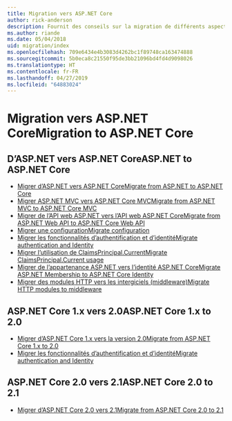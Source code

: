 ```yaml
---
title: Migration vers ASP.NET Core
author: rick-anderson
description: Fournit des conseils sur la migration de différents aspects d’ASP.NET 4.x vers ASP.NET Core.
ms.author: riande
ms.date: 05/04/2018
uid: migration/index
ms.openlocfilehash: 709e6434e4b3083d4262bc1f89748ca163474888
ms.sourcegitcommit: 5b0eca8c21550f95de3bb21096bd4fd4d9098026
ms.translationtype: HT
ms.contentlocale: fr-FR
ms.lasthandoff: 04/27/2019
ms.locfileid: "64883024"
---
```

# <a name="migration-to-aspnet-core"></a><span data-ttu-id="96e27-103">Migration vers ASP.NET Core</span><span class="sxs-lookup"><span data-stu-id="96e27-103">Migration to ASP.NET Core</span></span>

## <a name="aspnet-to-aspnet-core"></a><span data-ttu-id="96e27-104">D’ASP.NET vers ASP.NET Core</span><span class="sxs-lookup"><span data-stu-id="96e27-104">ASP.NET to ASP.NET Core</span></span>

* [<span data-ttu-id="96e27-105">Migrer d’ASP.NET vers ASP.NET Core</span><span class="sxs-lookup"><span data-stu-id="96e27-105">Migrate from ASP.NET to ASP.NET Core</span></span>](xref:migration/proper-to-2x/index)
* [<span data-ttu-id="96e27-106">Migrer ASP.NET MVC vers ASP.NET Core MVC</span><span class="sxs-lookup"><span data-stu-id="96e27-106">Migrate from ASP.NET MVC to ASP.NET Core MVC</span></span>](xref:migration/mvc)
* [<span data-ttu-id="96e27-107">Migrer de l’API web ASP.NET vers l’API web ASP.NET Core</span><span class="sxs-lookup"><span data-stu-id="96e27-107">Migrate from ASP.NET Web API to ASP.NET Core Web API</span></span>](xref:migration/webapi)
* [<span data-ttu-id="96e27-108">Migrer une configuration</span><span class="sxs-lookup"><span data-stu-id="96e27-108">Migrate configuration</span></span>](xref:migration/configuration)
* [<span data-ttu-id="96e27-109">Migrer les fonctionnalités d’authentification et d’identité</span><span class="sxs-lookup"><span data-stu-id="96e27-109">Migrate authentication and Identity</span></span>](xref:migration/identity)
* [<span data-ttu-id="96e27-110">Migrer l’utilisation de ClaimsPrincipal.Current</span><span class="sxs-lookup"><span data-stu-id="96e27-110">Migrate ClaimsPrincipal.Current usage</span></span>](xref:migration/claimsprincipal-current)
* [<span data-ttu-id="96e27-111">Migrer de l’appartenance ASP.NET vers l’identité ASP.NET Core</span><span class="sxs-lookup"><span data-stu-id="96e27-111">Migrate ASP.NET Membership to ASP.NET Core Identity</span></span>](xref:migration/proper-to-2x/membership-to-core-identity)
* [<span data-ttu-id="96e27-112">Migrer des modules HTTP vers les intergiciels (middleware)</span><span class="sxs-lookup"><span data-stu-id="96e27-112">Migrate HTTP modules to middleware</span></span>](xref:migration/http-modules)

## <a name="aspnet-core-1x-to-20"></a><span data-ttu-id="96e27-113">ASP.NET Core 1.x vers 2.0</span><span class="sxs-lookup"><span data-stu-id="96e27-113">ASP.NET Core 1.x to 2.0</span></span>

* [<span data-ttu-id="96e27-114">Migrer d’ASP.NET Core 1.x vers la version 2.0</span><span class="sxs-lookup"><span data-stu-id="96e27-114">Migrate from ASP.NET Core 1.x to 2.0</span></span>](xref:migration/1x-to-2x/index)
* [<span data-ttu-id="96e27-115">Migrer les fonctionnalités d’authentification et d’identité</span><span class="sxs-lookup"><span data-stu-id="96e27-115">Migrate authentication and Identity</span></span>](xref:migration/1x-to-2x/identity-2x)

## <a name="aspnet-core-20-to-21"></a><span data-ttu-id="96e27-116">ASP.NET Core 2.0 vers 2.1</span><span class="sxs-lookup"><span data-stu-id="96e27-116">ASP.NET Core 2.0 to 2.1</span></span>

* [<span data-ttu-id="96e27-117">Migrer d’ASP.NET Core 2.0 vers 2.1</span><span class="sxs-lookup"><span data-stu-id="96e27-117">Migrate from ASP.NET Core 2.0 to 2.1</span></span>](xref:migration/20_21)
